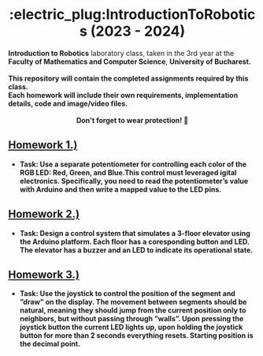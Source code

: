 <div align="center"> 
  <h1>:electric_plug:IntroductionToRobotics (2023 - 2024)</h1>
  </div>
<b>Introduction to Robotics</b> laboratory class, taken in the 3rd year at the <b>Faculty of Mathematics and Computer Science</b>, <b>University of Bucharest<b/>. <br><br>
This repository will contain the completed assignments required by this class. <br>
Each homework will include their own requirements, implementation details, code and image/video files.<br><br>

<div align="center">
  Don't forget to wear protection! 🥽
</div>

## [Homework 1.)](Homework1-RGB)
- Task: Use a separate potentiometer for controlling each color of the RGB LED: Red, Green, and Blue.This control must leveraged igital electronics. Specifically, you need to read the potentiometer’s value with Arduino and then write a mapped value to the LED pins.

## [Homework 2.)](Homework2-Elevator)
- Task: Design a control system that simulates a 3-floor elevator using the Arduino platform. Each floor has a coresponding button and LED. The elevator has a buzzer and an LED to indicate its operational state.

## [Homework 3.)](Homework3-7segment)
- Task: Use the joystick to control the position of the segment and ”draw” on the display. The movement between segments should be natural, meaning they should jump from the current position only to neighbors, but without passing through ”walls”. Upon pressing the joystick button the current LED lights up, upon holding the joystick button for more than 2 seconds everything resets. Starting position is the decimal point.